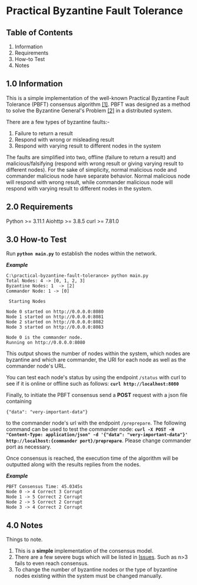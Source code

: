 # Practical Byzantine Fault Tolerance

## Table of Contents
1. Information
2. Requirements
3. How-to Test
4. Notes

## 1.0 Information
This is a simple implementation of the well-known Practical Byzantine Fault Tolerance (PBFT) consensus algorithm [[1]](https://pmg.csail.mit.edu/papers/osdi99.pdf). PBFT was designed as a method to solve the Byzantine General's Problem [[2]](https://www.microsoft.com/en-us/research/publication/byzantine-generals-problem/) in a distributed system.

There are a few types of byzantine faults:-
1. Failure to return a result
2. Respond with wrong or misleading result
3. Respond with varying result to different nodes in the system

The faults are simplified into two, offline (failure to return a result) and malicious/falsifying (respond with wrong result or giving varying result to different nodes). For the sake of simplicity, normal malicious node and commander malicious node have separate behavior. Normal malicious node will respond with wrong result, while commander malicious node will respond with varying result to different nodes in the system. 

## 2.0 Requirements
Python >= 3.11.1
Aiohttp >= 3.8.5
curl >= 7.81.0

## 3.0 How-to Test

Run **`python main.py`** to establish the nodes within the network.

***Example***
```
C:\practical-byzantine-fault-tolerance> python main.py
Total Nodes: 4 -> [0, 1, 2, 3]
Byzantine Nodes: 1  -> [2]
Commander Node: 1 -> [0]

 Starting Nodes

Node 0 started on http://0.0.0.0:8080
Node 1 started on http://0.0.0.0:8081
Node 2 started on http://0.0.0.0:8082
Node 3 started on http://0.0.0.0:8083

Node 0 is the commander node.        
Running on http://0.0.0.0:8080  
``` 
This output shows the number of nodes within the system, which nodes are byzantine and which are commander, the URl for each node as well as the commander node's URL.

You can test each node's status by using the endpoint `/status` with curl to see if it is online or offline such as follows: **`curl http://localhost:8080`**

Finally, to initiate the PBFT consensus send a **POST** request with a json file containing
```
{"data": "very-important-data"}
```
to the commander node's url with the endpoint `/preprepare`. The following command can be used to test the commander node: **`curl -X POST -H "Content-Type: application/json" -d '{"data": "very-important-data"}' http://localhost:{commander port}/preprepare`**. Please change commander port as necessary.

Once consensus is reached, the execution time of the algorithm will be outputted along with the results replies from the nodes.

***Example***
```
PBFT Consensus Time: 45.0345s
Node 0 -> 4 Correct 3 Corrupt
Node 1 -> 5 Correct 2 Corrupt
Node 2 -> 5 Correct 2 Corrupt
Node 3 -> 4 Correct 2 Corrupt
```

## 4.0 Notes
Things to note.
1. This is a **simple** implementation of the consensus model.
2. There are a few severe bugs which will be listed in [Issues](https://github.com/rishnthan/practical-byzantine-fault-tolerance/issues). Such as n>3 fails to even reach consensus.
3. To change the number of byzantine nodes or the type of byzantine nodes existing within the system must be changed manually.
